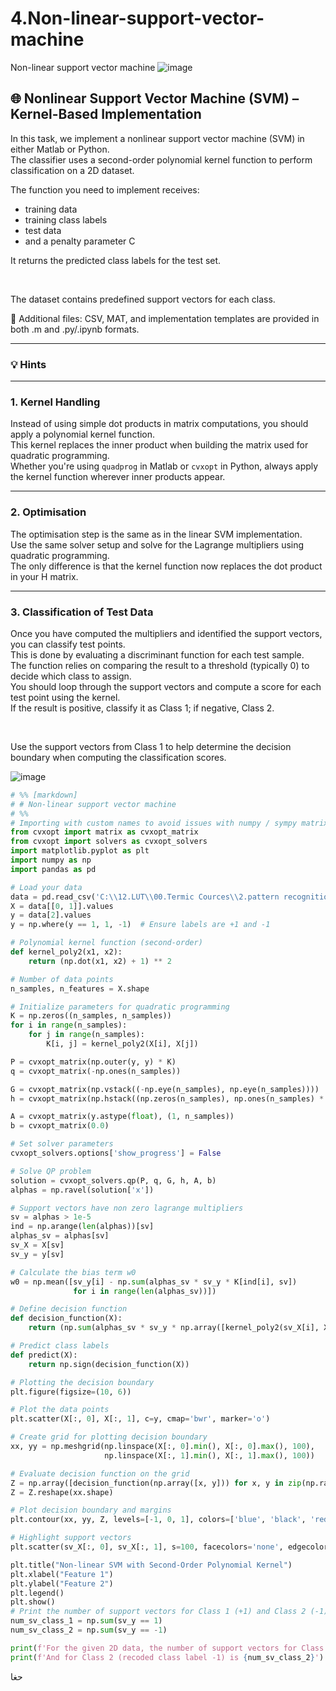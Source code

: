 # 4.Non-linear-support-vector-machine
Non-linear support vector machine
![image](https://github.com/user-attachments/assets/45c60ceb-8f7d-49e6-b0ae-22c0c549d529)
## 🌐 Nonlinear Support Vector Machine (SVM) – Kernel-Based Implementation

In this task, we implement a nonlinear support vector machine (SVM) in either Matlab or Python.  
The classifier uses a second-order polynomial kernel function to perform classification on a 2D dataset.

The function you need to implement receives:
- training data
- training class labels
- test data
- and a penalty parameter C

It returns the predicted class labels for the test set.

<br>

The dataset contains predefined support vectors for each class.

📁 Additional files: CSV, MAT, and implementation templates are provided in both .m and .py/.ipynb formats.

---

### 💡 Hints

---

### 1. Kernel Handling

Instead of using simple dot products in matrix computations, you should apply a polynomial kernel function.  
This kernel replaces the inner product when building the matrix used for quadratic programming.  
Whether you're using `quadprog` in Matlab or `cvxopt` in Python, always apply the kernel function wherever inner products appear.

---

### 2. Optimisation

The optimisation step is the same as in the linear SVM implementation.  
Use the same solver setup and solve for the Lagrange multipliers using quadratic programming.  
The only difference is that the kernel function now replaces the dot product in your H matrix.

---

### 3. Classification of Test Data

Once you have computed the multipliers and identified the support vectors, you can classify test points.  
This is done by evaluating a discriminant function for each test sample.  
The function relies on comparing the result to a threshold (typically 0) to decide which class to assign.  
You should loop through the support vectors and compute a score for each test point using the kernel.  
If the result is positive, classify it as Class 1; if negative, Class 2.

<br>

Use the support vectors from Class 1 to help determine the decision boundary when computing the classification scores.

![image](https://github.com/user-attachments/assets/243639a0-426e-4fa4-aeb1-dedad42ffe85)


```python
# %% [markdown]
# # Non-linear support vector machine
# %%
# Importing with custom names to avoid issues with numpy / sympy matrix
from cvxopt import matrix as cvxopt_matrix
from cvxopt import solvers as cvxopt_solvers
import matplotlib.pyplot as plt
import numpy as np
import pandas as pd

# Load your data
data = pd.read_csv('C:\\12.LUT\\00.Termic Cources\\2.pattern recognition\\jalase5\\Code\\Excersitse class\\t030.csv', header=None)
X = data[[0, 1]].values
y = data[2].values
y = np.where(y == 1, 1, -1)  # Ensure labels are +1 and -1

# Polynomial kernel function (second-order)
def kernel_poly2(x1, x2):
    return (np.dot(x1, x2) + 1) ** 2

# Number of data points
n_samples, n_features = X.shape

# Initialize parameters for quadratic programming
K = np.zeros((n_samples, n_samples))
for i in range(n_samples):
    for j in range(n_samples):
        K[i, j] = kernel_poly2(X[i], X[j])

P = cvxopt_matrix(np.outer(y, y) * K)
q = cvxopt_matrix(-np.ones(n_samples))

G = cvxopt_matrix(np.vstack((-np.eye(n_samples), np.eye(n_samples))))
h = cvxopt_matrix(np.hstack((np.zeros(n_samples), np.ones(n_samples) * 1)))  # C = 1 (Penalization)

A = cvxopt_matrix(y.astype(float), (1, n_samples))
b = cvxopt_matrix(0.0)

# Set solver parameters
cvxopt_solvers.options['show_progress'] = False

# Solve QP problem
solution = cvxopt_solvers.qp(P, q, G, h, A, b)
alphas = np.ravel(solution['x'])

# Support vectors have non zero lagrange multipliers
sv = alphas > 1e-5
ind = np.arange(len(alphas))[sv]
alphas_sv = alphas[sv]
sv_X = X[sv]
sv_y = y[sv]

# Calculate the bias term w0
w0 = np.mean([sv_y[i] - np.sum(alphas_sv * sv_y * K[ind[i], sv])
              for i in range(len(alphas_sv))])

# Define decision function
def decision_function(X):
    return (np.sum(alphas_sv * sv_y * np.array([kernel_poly2(sv_X[i], X) for i in range(len(sv_X))]), axis=0) + w0)

# Predict class labels
def predict(X):
    return np.sign(decision_function(X))

# Plotting the decision boundary
plt.figure(figsize=(10, 6))

# Plot the data points
plt.scatter(X[:, 0], X[:, 1], c=y, cmap='bwr', marker='o')

# Create grid for plotting decision boundary
xx, yy = np.meshgrid(np.linspace(X[:, 0].min(), X[:, 0].max(), 100),
                     np.linspace(X[:, 1].min(), X[:, 1].max(), 100))

# Evaluate decision function on the grid
Z = np.array([decision_function(np.array([x, y])) for x, y in zip(np.ravel(xx), np.ravel(yy))])
Z = Z.reshape(xx.shape)

# Plot decision boundary and margins
plt.contour(xx, yy, Z, levels=[-1, 0, 1], colors=['blue', 'black', 'red'], linestyles=['--', '-', '--'])

# Highlight support vectors
plt.scatter(sv_X[:, 0], sv_X[:, 1], s=100, facecolors='none', edgecolors='k', label='Support Vectors')

plt.title("Non-linear SVM with Second-Order Polynomial Kernel")
plt.xlabel("Feature 1")
plt.ylabel("Feature 2")
plt.legend()
plt.show()
# Print the number of support vectors for Class 1 (+1) and Class 2 (-1)
num_sv_class_1 = np.sum(sv_y == 1)
num_sv_class_2 = np.sum(sv_y == -1)

print(f'For the given 2D data, the number of support vectors for Class 1 (recoded class label +1) is {num_sv_class_1}')
print(f'And for Class 2 (recoded class label -1) is {num_sv_class_2}')

```

حغا
